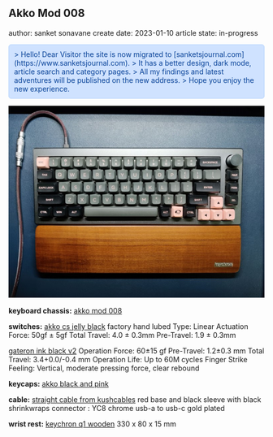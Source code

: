 ## Akko Mod 008

author: sanket sonavane
create date: 2023-01-10
article state: in-progress

<div style="color: #084298; background-color: #cfe2ff; padding: 10px; border: 1px solid #b6d4fe; border-radius: 5px;">  
> Hello! Dear Visitor the site is now migrated to [sanketsjournal.com](https://www.sanketsjournal.com).  
> It has a better design, dark mode, article search and category pages.  
> All my findings and latest adventures will be published on the new address.  
> Hope you enjoy the new experience.  
</div> 

![mod008](../assets/img/akko-mod008/akko-mod-008-med.jpg)


**keyboard chassis:** 
[akko mod 008](https://en.akkogear.com/product/mod-008/)

**switches:**
[akko cs jelly black](https://en.akkogear.com/product/akko-cs-jelly-black-switch-45pcs/) factory hand lubed
Type: Linear
Actuation Force: 50gf ± 5gf
Total Travel: 4.0 ± 0.3mm
Pre-Travel: 1.9 ± 0.3mm


[gateron ink black v2](https://www.gateron.co/products/gateron-ink-switch?variant=40018061590617)
Operation Force: 60±15 gf
Pre-Travel: 1.2±0.3 mm
Total Travel: 3.4+0.0/-0.4 mm
Operation Life: Up to 60M cycles
Finger Strike Feeling: Vertical, moderate pressing force, clear rebound

**keycaps:**
[akko black and pink](https://en.akkogear.com/product/blackpink-keycap-set-158-key/)

**cable:**
[straight cable from kushcables](https://kushcables.com/products/commissiondesign-your-own-cable)
red base and black sleeve with black shrinkwraps
connector : YC8 chrome 
usb-a to usb-c gold plated

**wrist rest:**
[keychron q1 wooden](https://www.keychron.com/products/keychron-keyboard-wooden-palm-rest)
330 x 80 x 15 mm

